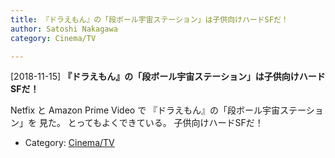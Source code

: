 ```yaml
---
title: 『ドラえもん』の「段ボール宇宙ステーション」は子供向けハードSFだ！
author: Satoshi Nakagawa
category: Cinema/TV

---
```


[2018-11-15] **『ドラえもん』の「段ボール宇宙ステーション」は子供向けハードSFだ！** 

 Netfix と Amazon Prime Video で
『ドラえもん』の「段ボール宇宙ステーション」を
見た。
とってもよくできている。
子供向けハードSFだ！

- Category: [Cinema/TV](https://merapano.github.io/categories.html#Cinema/TV)

